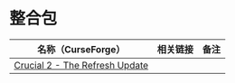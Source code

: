 # 整合包

| 名称（CurseForge）                                                                        | 相关链接 | 备注 |
| ----------------------------------------------------------------------------------------- | -------- | ---- |
| [Crucial 2 - The Refresh Update](https://www.curseforge.com/minecraft/modpacks/crucial-2) |          |      |
